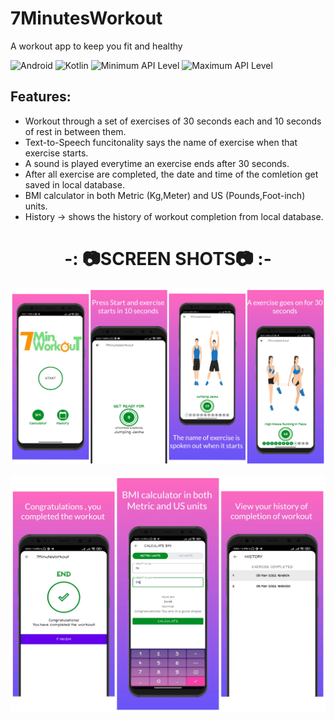 # 7MinutesWorkout
A workout app to keep you fit and healthy

![Android](https://img.shields.io/badge/Android-3DDC84?style=for-the-badge&logo=android&logoColor=white)
![Kotlin](https://img.shields.io/badge/Kotlin-0095D5?&style=for-the-badge&logo=kotlin&logoColor=white)
![Minimum API Level](https://img.shields.io/badge/Min%20API%20Level-23-green)
![Maximum API Level](https://img.shields.io/badge/Max%20API%20Level-31-orange)

## Features:

- Workout through a set of exercises of 30 seconds each and 10 seconds of rest in between them.
- Text-to-Speech funcitonality says the name of exercise when that exercise starts.
- A sound is played everytime an exercise ends after 30 seconds.
- After all exercise are completed, the date and time of the comletion get saved in local database.
- BMI calculator in both Metric (Kg,Meter) and US (Pounds,Foot-inch) units.
- History -> shows the history of workout completion from local database.


<h1 align="center">-: 📷SCREEN SHOTS📷 :-</h1>

<p align="center">
  <img src=https://github.com/chayan-dev/7MinutesWorkout/blob/master/assets/inCollage_20220305_202344574.jpg  />
</p>

<p align="center">
  <img src=https://github.com/chayan-dev/7MinutesWorkout/blob/master/assets/inCollage_20220305_204618430.jpg  />
</p>
